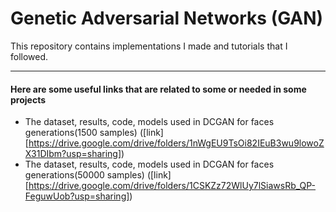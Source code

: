 # Genetic Adversarial Networks (GAN)

This repository contains implementations I made and tutorials that I followed.

---
#### Here are some useful links that are related to some or needed in some projects
* The dataset, results, code, models used in DCGAN for faces generations(1500 samples) ([link][https://drive.google.com/drive/folders/1nWgEU9TsOi82IEuB3wu9lowoZX31DIbm?usp=sharing])
* The dataset, results, code, models used in DCGAN for faces generations(50000 samples) ([link][https://drive.google.com/drive/folders/1CSKZz72WlUy7lSiawsRb_QP-FeguwUob?usp=sharing])